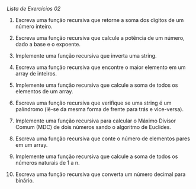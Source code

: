*Lista de Exercícios 02*

1. Escreva uma função recursiva que retorne a soma dos dígitos de um número inteiro. 
 
2. Escreva uma função recursiva que calcule a potência de um número, dado a base e o expoente. 
 
3. Implemente uma função recursiva que inverta uma string. 
 
4. Escreva uma função recursiva que encontre o maior elemento em um array de inteiros. 
 
5. Implemente uma função recursiva que calcule a soma de todos os elementos de um array. 
 
6. Escreva uma função recursiva que verifique se uma string é um palíndromo (lê-se da mesma forma de frente para trás e vice-versa). 
 
7. Implemente uma função recursiva para calcular o Máximo Divisor Comum (MDC) de dois números sando o algoritmo de Euclides. 
 
8. Escreva uma função recursiva que conte o número de elementos pares em um array. 
 
9. Implemente uma função recursiva que calcule a soma de todos os números naturais de 1 a n. 
 
10. Escreva uma função recursiva que converta um número decimal para binário. 
 